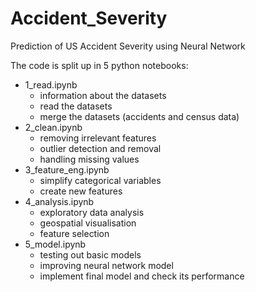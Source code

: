 # Accident_Severity
Prediction of US Accident Severity using Neural Network

The code is split up in 5 python notebooks:
* 1_read.ipynb
    * information about the datasets
    * read the datasets 
    * merge the datasets (accidents and census data)
* 2_clean.ipynb
    * removing irrelevant features
    * outlier detection and removal
    * handling missing values
* 3_feature_eng.ipynb
    * simplify categorical variables
    * create new features
* 4_analysis.ipynb
    * exploratory data analysis
    * geospatial visualisation
    * feature selection
* 5_model.ipynb
    * testing out basic models
    * improving neural network model
    * implement final model and check its performance
